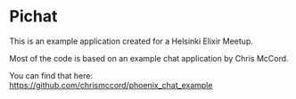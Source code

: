# Pichat

This is an example application created for a Helsinki Elixir Meetup.

Most of the code is based on an example chat application by Chris McCord.

You can find that here: https://github.com/chrismccord/phoenix_chat_example 